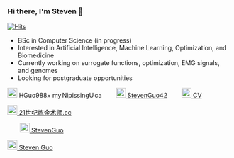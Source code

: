 ### Hi there, I'm Steven 👋
[![Hits](https://hits.seeyoufarm.com/api/count/incr/badge.svg?url=https%3A%2F%2Fgithub.com%2FStevenGuo42&count_bg=%2379C83D&title_bg=%23555555&icon=&icon_color=%23E7E7E7&title=hits&edge_flat=false)](https://hits.seeyoufarm.com)
 <!---[![HitCount](http://hits.dwyl.com/StevenGuo42/{project}.svg)](http://hits.dwyl.com/StevenGuo42/{project})--->
 <!---<img src="https://www.codewars.com/users/StevenGuo42/badges/large" alt="drawing" width="220"/>--->

- BSc in Computer Science (in progress)
- Interested in Artificial Intelligence, Machine Learning, Optimization, and Biomedicine
- Currently working on surrogate functions, optimization, EMG signals, and genomes
- Looking for postgraduate opportunities

<img width="22px" src="https://visualpharm.com/assets/48/Message-595b40b75ba036ed117d6701.svg" /> HGuo988<img width="12px" src="https://www.svgrepo.com/show/163146/at.svg" alt=" at "/>my<img width="2px" src="https://www.svgrepo.com/show/43345/dot.svg" alt=" dot " />NipissingU<img width="2px" src="https://www.svgrepo.com/show/43345/dot.svg" alt=" dot " />ca
&ensp;&ensp;&ensp;&ensp;[<img width="22px" src="https://cdn.jsdelivr.net/npm/simple-icons@3.6.1/icons/github.svg" /> StevenGuo42][github]
&ensp;&ensp;&ensp;&ensp;[<img width="22px" src="https://www.svgrepo.com/show/112988/cv-file-interface-symbol.svg" /> CV][CV]

[<img width="22px" src="https://www.svgrepo.com/show/4471/link.svg" /> 21世纪炼金术师.cc][website]
<!--- &ensp;&ensp;&ensp;&ensp;[<img width="22px" src="https://cdn.jsdelivr.net/npm/simple-icons@v3/icons/twitter.svg" /> @StevenGuo42 (temporarily not available)][twitter]) -->
&ensp;&ensp;&ensp;&ensp;[<img width="22px" src="https://www.svgrepo.com/show/154949/telegram.svg" /> StevenGuo][telegram]

[<img width="22px" src="https://cdn.jsdelivr.net/npm/simple-icons@3.6.1/icons/steam.svg" /> Steven Guo][steam]

 <!---
<img width="100px" src="https://StevenGuo42.GitHub.io/misc/newest_archillect_pic/redirect.html" />
--->


[twitter]: https://twitter.com/StevenGuo42
[website]: https://xn--21-sw2c014dyyke3ng5wz68a.cc/
[github]: https://github.com/StevenGuo42
[steam]: https://steamcommunity.com/id/stevenguo5033/
[CV]: https://docs.google.com/gview?url=https://github.com/StevenGuo42/StevenGuo42/raw/master/CV.pdf&embedded=true
[telegram]: https://t.me/StevenGuo
 <!---
[![My github stats](https://github-readme-stats.vercel.app/api?username=StevenGuo42)](https://github.com/anuraghazra/github-readme-stats)
--->


